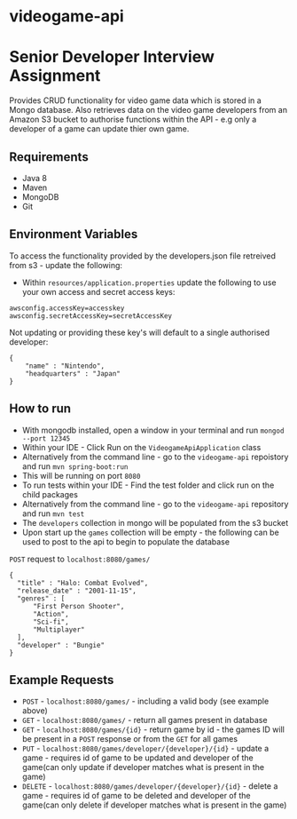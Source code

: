 # videogame-api
# Senior Developer Interview Assignment

Provides CRUD functionality for video game data which is stored in a Mongo database. Also retrieves data on the video game developers from an Amazon S3 bucket to authorise functions within the API - e.g only a developer of a game can update thier own game.

## Requirements
- Java 8
- Maven
- MongoDB
- Git

## Environment Variables
To access the functionality provided by the developers.json file retreived from s3 - update the following:

- Within `resources/application.properties` update the following to use your own access and secret access keys:
```
awsconfig.accessKey=accesskey
awsconfig.secretAccessKey=secretAccessKey
```
Not updating or providing these key's will default to a single authorised developer:

```
{
    "name" : "Nintendo",
    "headquarters" : "Japan"
}
```

## How to run
- With mongodb installed, open a window in your terminal and run `mongod --port 12345`
- Within your IDE - Click Run on the `VideogameApiApplication` class
- Alternatively from the command line - go to the `videogame-api` repoistory and run `mvn spring-boot:run`
- This will be running on port `8080`
- To run tests within your IDE - Find the test folder and click run on the child packages
- Alternatively from the command line - go to the `videogame-api` repository and run `mvn test`
- The `developers` collection in mongo will be populated from the s3 bucket
- Upon start up the `games` collection will be empty - the following can be used to post to the api to begin to populate the database

`POST` request to `localhost:8080/games/`

```
{
  "title" : "Halo: Combat Evolved",
  "release_date" : "2001-11-15",
  "genres" : [
      "First Person Shooter",
      "Action",
      "Sci-fi",
      "Multiplayer"
  ],
  "developer" : "Bungie"
}
```
## Example Requests
 - `POST` - `localhost:8080/games/` - including a valid body (see example above)
 - `GET` - `localhost:8080/games/` - return all games present in database
 - `GET` - `localhost:8080/games/{id}` - return game by id - the games ID will be present in a `POST` response or from the `GET` for all games
 - `PUT` - `localhost:8080/games/developer/{developer}/{id}` - update a game - requires id of game to be updated and developer of the game(can only update if developer matches what is present in the game)
 - `DELETE` - `localhost:8080/games/developer/{developer}/{id}` - delete a game - requires id of game to be deleted and developer of the game(can only delete if developer matches what is present in the game)
